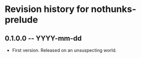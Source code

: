 # Revision history for nothunks-prelude

## 0.1.0.0 -- YYYY-mm-dd

* First version. Released on an unsuspecting world.

